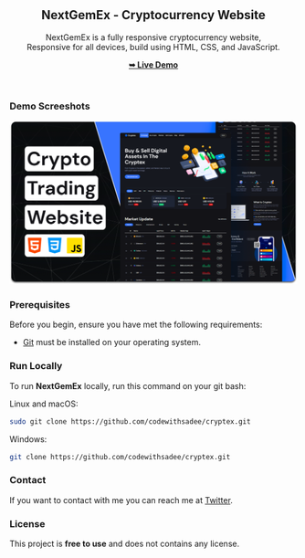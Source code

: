 <div align="center">
  
  <br />
  <br />

  <h2 align="center">NextGemEx - Cryptocurrency Website</h2>

  NextGemEx is a fully responsive cryptocurrency website, <br />Responsive for all devices, build using HTML, CSS, and JavaScript.

  <a href="https://codewithsadee.github.io/NextGemEx/"><strong>➥ Live Demo</strong></a>

</div>

<br />

### Demo Screeshots

![NextGemEx Desktop Demo](./readme-images/desktop.png "Desktop Demo")

### Prerequisites

Before you begin, ensure you have met the following requirements:

* [Git](https://git-scm.com/downloads "Download Git") must be installed on your operating system.

### Run Locally

To run **NextGemEx** locally, run this command on your git bash:

Linux and macOS:

```bash
sudo git clone https://github.com/codewithsadee/cryptex.git
```

Windows:

```bash
git clone https://github.com/codewithsadee/cryptex.git
```

### Contact

If you want to contact with me you can reach me at [Twitter](https://www.twitter.com/codewithsadee).

### License

This project is **free to use** and does not contains any license.

